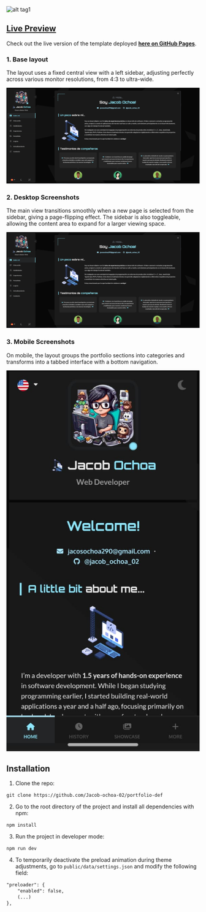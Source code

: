 ![alt tag1](readme-assets/promo.svg)

## [Live Preview](https://ryanbalieiro.github.io/react-portfolio-template/)

Check out the live version of the template deployed **[here on GitHub Pages](https://ryanbalieiro.github.io/react-portfolio-template/)**.

### 1. Base layout

The layout uses a fixed central view with a left sidebar, adjusting perfectly across various monitor resolutions, from 4:3 to ultra-wide.

![alt tag1](readme-assets/demo.png)

### 2. Desktop Screenshots

The main view transitions smoothly when a new page is selected from the sidebar, giving a page-flipping effect. The sidebar is also toggleable, allowing the content area to expand for a larger viewing space.

![alt tag1](readme-assets/desktop.png)

### 3. Mobile Screenshots

On mobile, the layout groups the portfolio sections into categories and transforms into a tabbed interface with a bottom navigation.

![alt tag1](readme-assets/mobile.png)

## Installation

1. Clone the repo:

```
git clone https://github.com/Jacob-ochoa-02/portfolio-def
```

2. Go to the root directory of the project and install all dependencies with npm:

```
npm install
```

3. Run the project in developer mode:

```
npm run dev
```

4. To temporarily deactivate the preload animation during theme adjustments, go to `public/data/settings.json` and modify the following field:

```
"preloader": {
    "enabled": false,
    (...)
},
```

